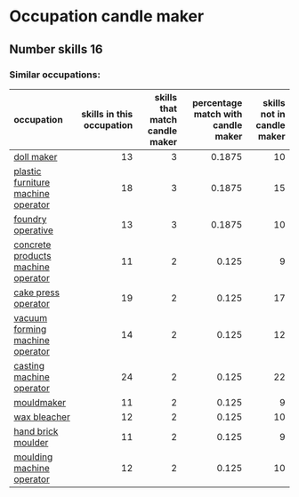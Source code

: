# Occupation candle maker
## Number skills 16
### Similar occupations:
| occupation                                                                  |   skills in this occupation |   skills that match candle maker |   percentage match with candle maker |   skills not in candle maker |
|:----------------------------------------------------------------------------|----------------------------:|---------------------------------:|-------------------------------------:|-----------------------------:|
| [doll maker](doll_maker.md)                                                 |                          13 |                                3 |                               0.1875 |                           10 |
| [plastic furniture machine operator](plastic_furniture_machine_operator.md) |                          18 |                                3 |                               0.1875 |                           15 |
| [foundry operative](foundry_operative.md)                                   |                          13 |                                3 |                               0.1875 |                           10 |
| [concrete products machine operator](concrete_products_machine_operator.md) |                          11 |                                2 |                               0.125  |                            9 |
| [cake press operator](cake_press_operator.md)                               |                          19 |                                2 |                               0.125  |                           17 |
| [vacuum forming machine operator](vacuum_forming_machine_operator.md)       |                          14 |                                2 |                               0.125  |                           12 |
| [casting machine operator](casting_machine_operator.md)                     |                          24 |                                2 |                               0.125  |                           22 |
| [mouldmaker](mouldmaker.md)                                                 |                          11 |                                2 |                               0.125  |                            9 |
| [wax bleacher](wax_bleacher.md)                                             |                          12 |                                2 |                               0.125  |                           10 |
| [hand brick moulder](hand_brick_moulder.md)                                 |                          11 |                                2 |                               0.125  |                            9 |
| [moulding machine operator](moulding_machine_operator.md)                   |                          12 |                                2 |                               0.125  |                           10 |

